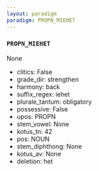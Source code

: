 ```yaml
---
layout: paradigm
paradigm: PROPN_MIEHET
---
```

### ` PROPN_MIEHET `

None
* clitics: False
* grade_dir: strengthen
* harmony: back
* suffix_regex: iehet
* plurale_tantum: obligatory
* possessive: False
* upos: PROPN
* stem_vowel: None
* kotus_tn: 42
* pos: NOUN
* stem_diphthong: None
* kotus_av: None
* deletion: het
